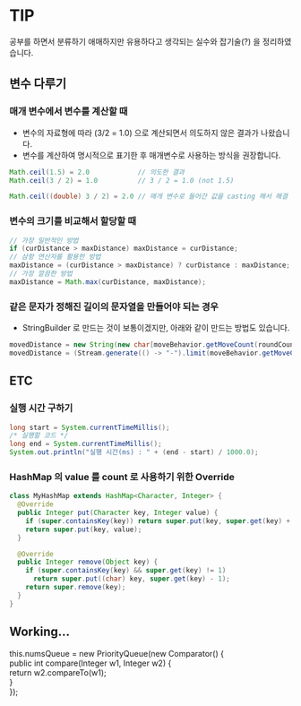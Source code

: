 # TIP

공부를 하면서 분류하기 애매하지만 유용하다고 생각되는 실수와 잡기술(?) 을 정리하였습니다.

## 변수 다루기
### 매개 변수에서 변수를 계산할 때
- 변수의 자료형에 따라 (3/2 = 1.0) 으로 계산되면서 의도하지 않은 결과가 나왔습니다.
- 변수를 계산하여 명시적으로 표기한 후 매개변수로 사용하는 방식을 권장합니다.
```java
Math.ceil(1.5) = 2.0            // 의도한 결과
Math.ceil(3 / 2) = 1.0          // 3 / 2 = 1.0 (not 1.5)

Math.ceil((double) 3 / 2) = 2.0 // 매개 변수로 들어간 값을 casting 해서 해결  
```

### 변수의 크기를 비교해서 할당할 때
```java
// 가장 일반적인 방법
if (curDistance > maxDistance) maxDistance = curDistance;  
// 삼항 연산자를 활용한 방법
maxDistance = (curDistance > maxDistance) ? curDistance : maxDistance;
// 가장 깔끔한 방법  
maxDistance = Math.max(curDistance, maxDistance);                     
```

### 같은 문자가 정해진 길이의 문자열을 만들어야 되는 경우
- StringBuilder 로 만드는 것이 보통이겠지만, 아래와 같이 만드는 방법도 있습니다. 
 
```java
movedDistance = new String(new char[moveBehavior.getMoveCount(roundCount)]).replace("\0", "-");
movedDistance = (Stream.generate(() -> "-").limit(moveBehavior.getMoveCount(roundCount))).collect(Collectors.joining());
```

## ETC
### 실행 시간 구하기
```java
long start = System.currentTimeMillis();
/* 실행할 코드 */
long end = System.currentTimeMillis();
System.out.println("실행 시간(ms) : " + (end - start) / 1000.0);
```

### HashMap 의 value 를 count 로 사용하기 위한 Override 
```java
class MyHashMap extends HashMap<Character, Integer> {
  @Override
  public Integer put(Character key, Integer value) {
    if (super.containsKey(key)) return super.put(key, super.get(key) + 1);
    return super.put(key, value);
  }

  @Override
  public Integer remove(Object key) {
    if (super.containsKey(key) && super.get(key) != 1)
      return super.put((char) key, super.get(key) - 1);
    return super.remove(key);
  }
}
```


## Working...



this.numsQueue = new PriorityQueue<Integer>(new Comparator<Integer>() {  
  public int compare(Integer w1, Integer w2) {  
    return w2.compareTo(w1);  
  }  
});
